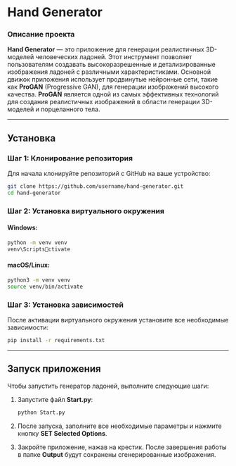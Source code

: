 
# Hand Generator

### Описание проекта

**Hand Generator** — это приложение для генерации реалистичных 3D-моделей человеческих ладоней. Этот инструмент позволяет пользователям создавать высокоразрешенные и детализированные изображения ладоней с различными характеристиками. Основной движок приложения использует продвинутые нейронные сети, такие как **ProGAN** (Progressive GAN), для генерации изображений высокого качества. **ProGAN** является одной из самых эффективных технологий для создания реалистичных изображений в области генерации 3D-моделей и порцеланного тела.

---

## Установка

### Шаг 1: Клонирование репозитория

Для начала клонируйте репозиторий с GitHub на ваше устройство:

```bash
git clone https://github.com/username/hand-generator.git
cd hand-generator
```

### Шаг 2: Установка виртуального окружения

#### Windows:
```bash
python -m venv venv
venv\Scriptsctivate
```

#### macOS/Linux:
```bash
python3 -m venv venv
source venv/bin/activate
```

### Шаг 3: Установка зависимостей

После активации виртуального окружения установите все необходимые зависимости:

```bash
pip install -r requirements.txt
```

---

## Запуск приложения

Чтобы запустить генератор ладоней, выполните следующие шаги:

1. Запустите файл **Start.py**:
   ```bash
   python Start.py
   ```

2. После запуска, заполните все необходимые параметры и нажмите кнопку **SET Selected Options**.

3. Закройте приложение, нажав на крестик. После завершения работы в папке **Output** будут сохранены сгенерированные изображения.
